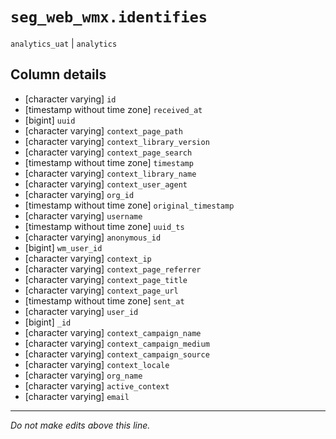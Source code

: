 # `seg_web_wmx.identifies`
`analytics_uat` | `analytics`

## Column details
* [character varying] `id`
* [timestamp without time zone] `received_at`
* [bigint]    `uuid`
* [character varying] `context_page_path`
* [character varying] `context_library_version`
* [character varying] `context_page_search`
* [timestamp without time zone] `timestamp`
* [character varying] `context_library_name`
* [character varying] `context_user_agent`
* [character varying] `org_id`
* [timestamp without time zone] `original_timestamp`
* [character varying] `username`
* [timestamp without time zone] `uuid_ts`
* [character varying] `anonymous_id`
* [bigint]    `wm_user_id`
* [character varying] `context_ip`
* [character varying] `context_page_referrer`
* [character varying] `context_page_title`
* [character varying] `context_page_url`
* [timestamp without time zone] `sent_at`
* [character varying] `user_id`
* [bigint]    `_id`
* [character varying] `context_campaign_name`
* [character varying] `context_campaign_medium`
* [character varying] `context_campaign_source`
* [character varying] `context_locale`
* [character varying] `org_name`
* [character varying] `active_context`
* [character varying] `email`

-------------------------------------------------------------------------------
*Do not make edits above this line.*
